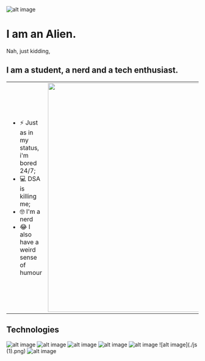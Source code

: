 ![alt image](./github.png)

# I am an Alien.
Nah, just kidding,

## I am a student, a nerd and a tech enthusiast.

<style>
  table, tr, td {
    border: none;
  }  
</style>

<table>
  <tr>
    <td> 
      <ul>
        <li> ⚡ Just as in my status, i'm bored 24/7; </li>
        <li> 💻 DSA is killing me;</li>
        <li> 🤓 I'm a nerd</li>
        <li> 😂 I also have a weird sense of humour</li>
      </ul>
    </td>
    <td> <img src="./Freepik_illustration.png" width="600"</td>
  </tr>
 </table>


## Technologies
![alt image](./c-.png)
![alt image](./css-3.png)
![alt image](./go-lang.png)
![alt image](./html-coding.png)
![alt image](./java.png)
![alt image](./js (1).png)
![alt image](./python.png)

